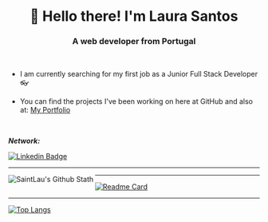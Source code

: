 
<h1 align="center"> 🙌 Hello there! I'm Laura Santos</h1>
<h3 align="center">A web developer from Portugal</h3>
<br>

- I am currently searching for my first job as a Junior Full Stack Developer 👓

- You can find the projects I've been working on here at GitHub and also at: [My Portfolio](https://lauraportfolio.netlify.app/)


<br>


<i>**Network:**</i><br>

[![Linkedin Badge](https://img.shields.io/badge/-LinkedIn-blue?style=flat-square&logo=Linkedin&logoColor=white&link=https://www.linkedin.com/in/laura-santos16/)](https://www.linkedin.com/in/laura-santos16/)


---

<img align="left" alt="SaintLau's Github Stath" src="https://github-readme-stats.vercel.app/api?username=SaintLau&show_icons=true&hide_border=true&theme=tokyonight" />

---

[![Readme Card](https://github-readme-stats.vercel.app/api/pin/?username=SaintLau&repo=github-readme-stats)](https://github.com/SaintLau/github-readme-stats)


---
[![Top Langs](https://github-readme-stats.vercel.app/api/top-langs/?username=SaintLau&layout=compact)](https://github.com/SaintLau/github-readme-stats)


